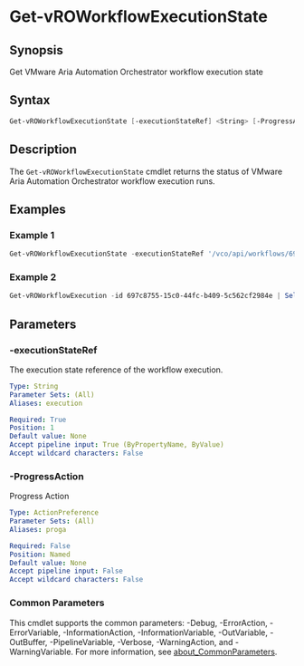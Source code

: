 # Get-vROWorkflowExecutionState

## Synopsis

Get VMware Aria Automation Orchestrator workflow execution state

## Syntax

```powershell
Get-vROWorkflowExecutionState [-executionStateRef] <String> [-ProgressAction <ActionPreference>] [<CommonParameters>]
```

## Description

The `Get-vROWorkflowExecutionState` cmdlet returns the status of VMware Aria Automation Orchestrator workflow execution runs.

## Examples

### Example 1

```powershell
Get-vROWorkflowExecutionState -executionStateRef '/vco/api/workflows/697c8755-15c0-44fc-b409-5c562cf2984e/executions/cda43353730b4f8ba1815979ef8a932a'
```

### Example 2

```powershell
Get-vROWorkflowExecution -id 697c8755-15c0-44fc-b409-5c562cf2984e | Select-Object -last 1 | Get-vROWorkflowExecutionState
```

## Parameters

### -executionStateRef

The execution state reference of the workflow execution.

```yaml
Type: String
Parameter Sets: (All)
Aliases: execution

Required: True
Position: 1
Default value: None
Accept pipeline input: True (ByPropertyName, ByValue)
Accept wildcard characters: False
```

### -ProgressAction

Progress Action

```yaml
Type: ActionPreference
Parameter Sets: (All)
Aliases: proga

Required: False
Position: Named
Default value: None
Accept pipeline input: False
Accept wildcard characters: False
```

### Common Parameters

This cmdlet supports the common parameters: -Debug, -ErrorAction, -ErrorVariable, -InformationAction, -InformationVariable, -OutVariable, -OutBuffer, -PipelineVariable, -Verbose, -WarningAction, and -WarningVariable. For more information, see [about_CommonParameters](http://go.microsoft.com/fwlink/?LinkID=113216).
